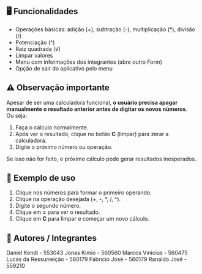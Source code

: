 ## 🖥️ Funcionalidades
- Operações básicas: adição (+), subtração (-), multiplicação (*), divisão (/)
- Potenciação (^)
- Raiz quadrada (√)
- Limpar valores
- Menu com informações dos integrantes (abre outro Form)
- Opção de sair do aplicativo pelo menu
 
## ⚠️ Observação importante
Apesar de ser uma calculadora funcional, **o usuário precisa apagar manualmente o resultado anterior antes de digitar os novos números**.  
Ou seja:
1. Faça o cálculo normalmente.
2. Após ver o resultado, clique no botão **C** (limpar) para zerar a calculadora.
3. Digite o próximo número ou operação.
 
Se isso não for feito, o próximo cálculo pode gerar resultados inesperados.
 
## 📸 Exemplo de uso
1. Clique nos números para formar o primeiro operando.
2. Clique na operação desejada (+, -, *, /, ^).
3. Digite o segundo número.
4. Clique em **=** para ver o resultado.
5. Clique em **C** para limpar e começar um novo cálculo.
 
## 👥 Autores / Integrantes
Daniel Kendi - 553043
Jonas Kimio - 560560
Marcos Vinicius - 560475
Lucas da Ressurreição - 560179
Fabrício José - 560179
Ranaldo José - 559210
